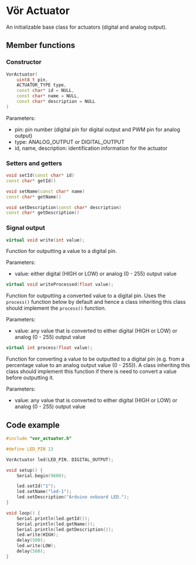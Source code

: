 # Vör Actuator

An initializable base class for actuators (digital and analog output).

## Member functions

### Constructor

```cpp
VorActuator(
    uint8_t pin,
    ACTUATOR_TYPE type,
    const char* id = NULL,
    const char* name = NULL,
    const char* description = NULL
)
```

Parameters:
- pin: pin number (digital pin for digital output and PWM pin for analog output)
- type: ANALOG_OUTPUT or DIGITAL_OUTPUT
- id, name, description: identification information for the actuator

### Setters and getters

```cpp
void setId(const char* id)
const char* getId()
```

```cpp
void setName(const char* name)
const char* getName()
```

```cpp
void setDescription(const char* description)
const char* getDescription()
```

### Signal output

```cpp
virtual void write(int value);
```

Function for outputting a value to a digital pin.

Parameters:
- value: either digital (HIGH or LOW) or analog (0 - 255) output value

```cpp
virtual void writeProcessed(float value);
```

Function for outputting a converted value to a digital pin. Uses the ```process()``` function below by default and hence a class inheriting this class should implement the ```process()``` function.

Parameters:
- value: any value that is converted to either digital (HIGH or LOW) or analog (0 - 255) output value

```cpp
virtual int process(float value);
```

Function for converting a value to be outputted to a digital pin (e.g. from a percentage value to an analog output value (0 - 255)). A class inheriting this class should implement this function if there is need to convert a value before outputting it.

Parameters:
- value: any value that is converted to either digital (HIGH or LOW) or analog (0 - 255) output value

## Code example

```cpp
#include "vor_actuator.h"

#define LED_PIN 13

VorActuator led(LED_PIN, DIGITAL_OUTPUT);

void setup() {
    Serial.begin(9600);

    led.setId("1");
    led.setName("led-1");
    led.setDescription("Arduino onboard LED.");
}

void loop() {
    Serial.println(led.getId());
    Serial.println(led.getName());
    Serial.println(led.getDescription());
    led.write(HIGH);
    delay(500);
    led.write(LOW);
    delay(500);
}
```
